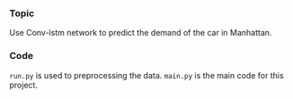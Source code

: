 ### Topic

Use Conv-lstm network to predict the demand of the car in Manhattan.

### Code

`run.py` is used to preprocessing the data.
`main.py` is the main code for this project.


